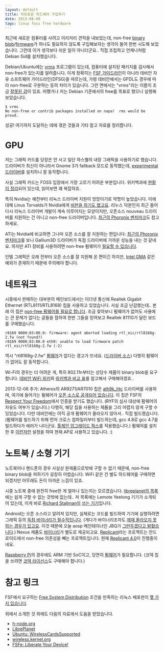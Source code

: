 ```yaml
---
layout: default
title: 자유로운 하드웨어 구입하기
date: 2013-08-08
tags: linux foss free hardware
---
```


최근에 새로운 컴퓨터를 사려고 이리저리 견적을 내보았는데,
non-free [binary blob][wp-binary-blob]/[firmware][debian-firmware]가
하나도 필요하지 않도록 구입해보자는 생각이 들어 한번 시도해 보았습니다.
그런데 이거 생각보다 쉬운 일이 아니더군요..
직접 조립하고 언제나처럼 Debian Sid를 설치했습니다.

Debian/Ubuntu에는 [vrms][] 프로그램이 있는데,
컴퓨터에 설치된 패키지를 검사해서 non-free가 있는지를 알려줍니다.
이게 정확히는 [FSF 가이드라인][gnu-free-system-guideline]이 아니라
데비안 자유 소프트웨어 가이드라인(DFSG)을 따르는데,
가령 데비안에서는 GFDL도 경우에 따라 non-free로 구분하는 등의 차이가 있습니다.
그런 면에서는 "vrms"라는 이름이 조금 [잘못된 감][libreplanet-vrms]이 있죠.
어쨌거나 저는 Debian 기준에서의 free를 목표로 했으니 실행해 보았습니다.

    $ vrms
    No non-free or contrib packages installed on napa!  rms would be proud.

성공! 여기까지 도달하는 데에 겪은 것들과 기타 참고 자료를 정리합니다.

# GPU

저는 그래픽 카드를 당장은 안 사고 일단 하스웰의 내장 그래픽을 사용하기로 했습니다.
드라이버가 최신이 아니라서 Gnome 3가 fallback 모드로 동작했는데,
[experimental 드라이버][debian-intel-experimental]를 설치하니 잘 동작합니다.

사실 그래픽 카드는 FOSS 입장에서 가장 고르기 어려운 부분입니다.
위키백과에 [현황이 정리][wp-gpu-foss]되어 있는데, 읽어보면 꽤 복잡하죠.

특히 Nvidia는 예전부터 리눅스 드라이버 지원이 엉망이기로 악명이 높았습니다.
이에 대해 Linus Torvalds가 Nvidia에게 [비판을 하기도 했고요][torvalds-nvidia].
리누스 덕분인지 최근 들어 다시 리눅스 드라이버 개발이 계속 이루어지는 모양이지만,
오픈소스 nouveau 드라이버를 지원하는 건 아니고 non-free 드라이버입니다.
[최근의 Phoronix 벤치마크][phoronix-nvidia-bench]도 참고하세요.

ATI는 Nvidia에 비교하면 그나마 오픈 소스를 잘 지원하는 편입니다:
[최근의 Phoronix 벤치마크][phoronix-ati-bench]를 보니
Gallium3D 드라이버가 독점 드라이버에 가까운 성능을 내는 것 같네요.
하지만 ATI 장비를 사용하려면 non-free 펌웨어가 [필요할 수 있습니다][debian-firmware-linux-nonfree].

인텔 그래픽은 오래 전부터 오픈 소스를 잘 지원해 온 편이긴 하지만,
[Intel GMA][wp-intel-gma-linux] 같은 예외가 존재하기 때문에 주의해야 합니다.

# 네트워크

시중에서 판매하는 대부분의 메인보드에서는
이더넷 통신에 Realtek Gigabit Ethernet (RTL8111/RTL8168) 칩을 사용하고 있었습니다.
사실 조금 난감했는데.. 본래 이 칩은 [non-free 펌웨어를 필요로 합니다][firmware-realtek].
조금 찾아보니 펌웨어가 없어도 사용에는 큰 문제가 없다는 글들을 접하여
한번 그들을 믿어보고 Realtek 8111G가 달린 보드를 구매했습니다.

    r8169 0000:03:00.0: firmware: agent aborted loading rtl_nic/rtl8168g-2.fw (not found?)
    r8169 0000:03:00.0 eth0: unable to load firmware patch rtl_nic/rtl8168g-2.fw (-2)

역시 "rtl8168g-2.fw" [펌웨어][linux-firmware-realtek]가 없다는 경고가 뜨네요.
([드라이버 소스][realtek-driver])
다행히 펌웨어가 없어도 잘 동작합니다.

Wi-Fi의 경우는 더 어려운 게,
특히 802.11n부터는 상당수 제품이 binary blob을 요구합니다.
[데비안 WiFi 위키][debian-wiki-wifi]와
[위키백과 비교 표][wp-foss-wifi]를 참고해서 구매해야겠죠..

2013-12-06 추가: Atheros의 AR9271/AR7010 칩은 [ath9k_htc][] 드라이버를 사용하며,
여기에 들어가는 펌웨어가 [오픈 소스로 공개되어 있습니다][ath9k_htc-fw].
이 칩은 FSF의 [Respect Your Freedom][fsf-ryf]에서 인증을 받기도 했습니다.
(RYF의 심사 대상에 펌웨어의 자유도 여부가 있습니다.)
다행히, 해당 칩을 사용하는 제품을 그리 어렵지 않게 구할 수 있었습니다.
다만 데비안에는 아직 공개 펌웨어가 올라오지 않아서.. 직접 빌드했습니다.
(펌웨어를 빌드하기 위해 먼저 크로스 컴파일러부터 빌드하는데,
gcc 4.8로 gcc 4.7을 빌드하다가 에러가 나더군요.
[툴체인 업그레이드 픽스][ath9k_htc-fw-fix]를 적용했습니다.)
펌웨어를 설치한 후 [이런저런][elinux-rpi] 설정을 하여 현재 AP로 사용하고 있습니다. :)

# 노트북 / 소형 기기

노트북이나 핸드폰의 경우 사실상 완제품으로밖에 구할 수 없기 때문에,
non-free binary blob을 피하기가 굉장히 어렵습니다.
WiFi 같은 건 별도 하드웨어를 구매하면 되겠지만 아무래도 돈이 아까운 느낌이 있죠.

시중 노트북 중에 완전히 free한 게 얼마나 있는지는 모르겠습니다.
[libreplanet의 목록][libreplanet-laptops]에는 쉽게 구할 수 없는 것밖에 없는데..
저 목록에는 Lemote Yeelong 기기가 소개되어 있는데,
이게 바로 [Richard Stallman이][rms-uses] [쓰는 기기][rms-uses-this]입니다.

Android는 오픈 소스라고 알려져 있지만,
실제로는 코드를 빌드하여 기기에 실행하려면
그래픽 등의 [독점 바이너리가 필수적입니다][android-build-binary].
(게다가 바이너리조차도 [제때 올라오지 못하는 경우가 있고요][nexus-7-jbq].
이것 때문에 오늘 aosp 메인테이너인 JBQ가 [그만두겠다고 밝혔습니다][jbq-gp].)
Nexus 제품도 [바이너리][android-nexus-binary]가 별도로 제공되고요.
[Replicant][replicant]라는 프로젝트는 안드로이드에서 non-free 의존성을 빼는
프로젝트입니다.
현재 [Replicant 4.0][replicant-4.0]이 진행중이네요.

[Raspberry Pi][rpi]의 경우에도 ARM 기반 SoC이고,
당연히 [펌웨어][rpi-firmware]가 필요합니다.
(코덱 칩을 쓰려면 [코덱 라이선스][rpi-codecs]도 구매해야 합니다.)

# 참고 링크

FSF에서 요구하는 [Free System Distribution][gnu-free-system-guideline] 조건을 만족하는
리눅스 배포판이 [몇 가지 있습니다][gnu-free-distro].

위에서 소개한 것 외에도 다음의 자료에서 도움을 받았습니다.

-   [h-node.org][h-node]
-   [LibrePlanet][libreplanet]
-   [Ubuntu: WirelessCardsSupported][ubuntu-wifi-supported]
-   [wireless.kernel.org][kernel-wireless]
-   [FSFe: Liberate Your Device!][fsfe-android-liberate]

[wp-intel-gma-linux]: http://en.wikipedia.org/wiki/Intel_GMA#Linux
[vrms]: http://packages.debian.org/sid/vrms
[debian-intel-experimental]: http://packages.debian.org/experimental/xserver-xorg-video-intel
[wp-gpu-foss]: http://en.wikipedia.org/wiki/Graphics_hardware_and_FOSS
[torvalds-nvidia]: http://www.youtube.com/watch?v=MShbP3OpASA&feature=youtu.be&hd=1&t=48m9s
[phoronix-nvidia-bench]: http://www.phoronix.com/scan.php?page=article&item=nvidia_windows8_geforce&num=1
[wp-firmware]: http://en.wikipedia.org/wiki/Firmware
[debian-firmware]: https://wiki.debian.org/Firmware
[phoronix-ati-bench]: http://www.phoronix.com/scan.php?page=article&item=amd_win8_ubuntu13&num=1
[firmware-realtek]: http://packages.debian.org/sid/firmware-realtek
[fsf-ryf]: http://www.fsf.org/resources/hw/endorsement/respects-your-freedom
[debian-wiki-wifi]: https://wiki.debian.org/WiFi#Install_Driver
[android-nexus-binary]: https://developers.google.com/android/nexus/drivers
[android-build-binary]: http://source.android.com/source/building-devices.html#obtaining-proprietary-binaries
[fsfe-android-liberate]: https://fsfe.org/campaigns/android/liberate.en.html
[replicant]: http://replicant.us/
[replicant-4.0]: http://redmine.replicant.us/projects/replicant/wiki/ReplicantStatus#Replicant-40
[kernel-wireless]: http://wireless.kernel.org/
[wp-foss-wifi]: http://en.wikipedia.org/wiki/Comparison_of_open-source_wireless_drivers
[ubuntu-wifi-supported]: https://help.ubuntu.com/community/WifiDocs/WirelessCardsSupported
[h-node]: http://h-node.org/
[libreplanet-laptops]: http://libreplanet.org/wiki/Group:Hardware/Freest#Laptops
[rms-uses]: http://stallman.org/stallman-computing.html
[rms-uses-this]: http://richard.stallman.usesthis.com/
[libreplanet]: http://libreplanet.org/wiki/LibrePlanet:About
[wp-binary-blob]: http://en.wikipedia.org/wiki/Binary_blob
[rpi]: http://www.raspberrypi.org/
[rpi-firmware]: https://github.com/raspberrypi/firmware
[rpi-codecs]: http://www.raspberrypi.com/
[nexus-7-jbq]: http://phandroid.com/2013/08/07/jbq-quits-aosp-qualcomm-to-blame/
[jbq-gp]: https://plus.google.com/112218872649456413744/posts/9HHRURorE7g
[linux-firmware-realtek]: http://git.kernel.org/cgit/linux/kernel/git/firmware/linux-firmware.git/tree/rtl_nic
[realtek-driver]: https://github.com/torvalds/linux/blob/master/drivers/net/ethernet/realtek/r8169.c#L52
[gnu-free-system-guideline]: http://www.gnu.org/distros/free-system-distribution-guidelines.html
[libreplanet-vrms]: http://libreplanet.org/wiki/List_of_software_that_does_not_respect_the_Free_System_Distribution_Guidelines#vrms
[debian-firmware-linux-nonfree]: http://packages.debian.org/sid/firmware-linux-nonfree
[gnu-free-distro]: http://www.gnu.org/distros/free-distros.html
[ath9k_htc]: http://wireless.kernel.org/en/users/Drivers/ath9k_htc
[ath9k_htc-fw]: https://github.com/qca/open-ath9k-htc-firmware
[elinux-rpi]: http://elinux.org/RPI-Wireless-Hotspot
[ath9k_htc-fw-fix]: https://github.com/qca/open-ath9k-htc-firmware/pull/29
